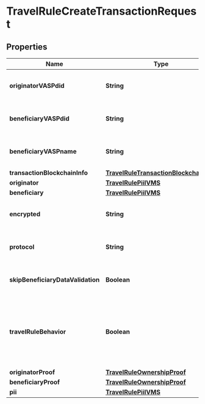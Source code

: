 

# TravelRuleCreateTransactionRequest


## Properties

| Name | Type | Description | Notes |
|------------ | ------------- | ------------- | -------------|
|**originatorVASPdid** | **String** | The VASP ID of the transaction originator |  [optional] |
|**beneficiaryVASPdid** | **String** | The VASP ID of the transaction beneficiary |  [optional] |
|**beneficiaryVASPname** | **String** | The name of the VASP acting as the beneficiary |  [optional] |
|**transactionBlockchainInfo** | [**TravelRuleTransactionBlockchainInfo**](TravelRuleTransactionBlockchainInfo.md) |  |  [optional] |
|**originator** | [**TravelRulePiiIVMS**](TravelRulePiiIVMS.md) |  |  |
|**beneficiary** | [**TravelRulePiiIVMS**](TravelRulePiiIVMS.md) |  |  |
|**encrypted** | **String** | Encrypted data related to the transaction |  [optional] |
|**protocol** | **String** | The protocol used to perform the travel rule |  [optional] |
|**skipBeneficiaryDataValidation** | **Boolean** | Whether to skip validation of beneficiary data |  [optional] |
|**travelRuleBehavior** | **Boolean** | Whether to check if the transaction is a TRAVEL_RULE in the beneficiary VASP&#39;s jurisdiction |  [optional] |
|**originatorProof** | [**TravelRuleOwnershipProof**](TravelRuleOwnershipProof.md) |  |  [optional] |
|**beneficiaryProof** | [**TravelRuleOwnershipProof**](TravelRuleOwnershipProof.md) |  |  [optional] |
|**pii** | [**TravelRulePiiIVMS**](TravelRulePiiIVMS.md) |  |  [optional] |



